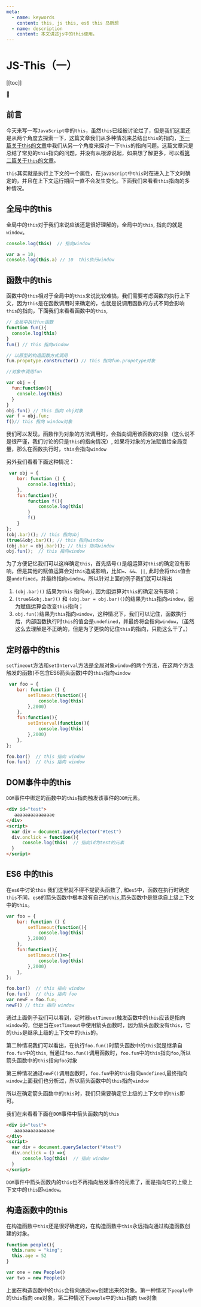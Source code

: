 ```yaml
---
meta:
  - name: keywords
    content: this, js this, es6 this 马新想
  - name: description
    content: 本文讲述js中的this使用。
---
```


# JS-This（一）

[[toc]]

:horse: 


## 前言

今天来写一写`JavaScript`中的`this`，虽然`this`已经被讨论烂了，但是我们这里还是从两个角度去探索一下，这篇文章我们从多种情况来总结出`this`的指向，[下一篇关于this的文章](/web/js/js-this2)中我们从另一个角度来探讨一下`this`的指向问题。这篇文章只是总结了常见的`this`指向的问题，并没有从根源说起，如果想了解更多，可以看[第二篇关于`this`的文章](/web/js/js-this2)。

`this`其实就是执行上下文的一个属性，在`javaScript`中`this`时在进入上下文时确定的，并且在上下文运行期间一直不会发生变化。下面我们来看看`this`指向的多种情况。


## 全局中的this

全局中的`this`对于我们来说应该还是很好理解的，全局中的`this`, 指向的就是 `window`。

```js
console.log(this)  // 指向window

var a = 10;
console.log(this.a) // 10  this执行window
```

## 函数中的this

函数中的`this`相对于全局中的`this`来说比较难搞，我们需要考虑函数的执行上下文，因为`this`是在函数调用时来确定的，也就是说调用函数的方式不同会影响`this`的指向，下面我们来看看函数中的`this`, 


```js
// 全局中执行fun函数
function fun(){
  console.log(this) 
}
fun() // this 指向window

// 以原型的构造函数方式调用
fun.propotype.constructor() // this 指向fun.propotype对象

//对象中调用fun

var obj = {
  fun:function(){
    console.log(this)  
  }
}
obj.fun() // this 指向 obj对象
var f = obj.fun;
f()// this 指向 window对象
```

我们可以发现，函数作为对象的方法调用时，会指向调用该函数的对象（这么说不是很严谨，我们讨论的只是`this`的指向情况）, 如果将对象的方法赋值给全局变量，那么在函数执行时，`this`会指向`window`

另外我们看看下面这种情况：

```js
 var obj = {
    bar: function () {
        console.log(this);
    },
    fun:function(){
        function f(){
            console.log(this)
        }
        f()
    }
};
(obj.bar)(); // this 指向obj
(true&&obj.bar)(); // this 指向window
(obj.bar = obj.bar)(); // this 指向window
obj.fun();  // this 指向window
```

为了方便记忆我们可以这样确定`this`，首先括号`()`是组运算对`this`的确定没有影响，但是其他的赋值运算会对`this`造成影响，比如`=`、`&&`、`||`, 此时会将`this`值会是`undefined`，并最终指向`window`。所以针对上面的例子我们就可以得出

1. `(obj.bar)()` 结果为`this` 指向`obj`, 因为组运算对`this`的确定没有影响；
2. `(true&&obj.bar)()` 和 `(obj.bar = obj.bar)()`的结果为`this`指向`window`，因为赋值运算会改变`this`指向；
3. `obj.fun()`结果为`this`指向`window`，这种情况下，我们可以记住，函数执行后，内部函数执行时`this`的值会是`undefined`，并最终将会指向`window`，（虽然这么去理解是不正确的，但是为了更快的记住`this`的指向，只能这么干了。）



## 定时器中的this

`setTimeout`方法和`setInterval`方法是全局对象`window`的两个方法，在这两个方法触发的函数(不包含ES6箭头函数)中的`this`指向`window`

```js
 var foo = {
    bar: function () {
        setTimeout(function(){
            console.log(this)
        },2000)
    },
    fun:function(){
        setInterval(function(){
            console.log(this)
        },2000)
    },
};

foo.bar()  // this 指向 window
foo.fun()  // this 指向 window
```

## DOM事件中的this

`DOM`事件中绑定的函数中的`this`指向触发该事件的`DOM`元素。

```html 
<div id="test">
   aaaaaaaaaaaaaae
</div>
<script>
  var div = document.querySelector("#test")
  div.onclick = function(){
      console.log(this)  // 指向id为test的元素
  }
</script>
```

## ES6 中的this

在`es6`中讨论`this` 我们这里就不得不提箭头函数了, 和`es5`中，函数在执行时确定`this`不同，`es6`的箭头函数中根本没有自己的`this`,箭头函数中是继承自上级上下文中的`this`。

```js
var foo = {
    bar: function () {
        setTimeout(function(){
            console.log(this)
        },2000)
    },
    fun:function(){
        setTimeout(()=>{
            console.log(this)
        },2000)
    },
};

foo.bar()  // this 指向 window
foo.fun()  // this 指向 foo
var newF = foo.fun;
newF() // this 指向 window
```
通过上面例子我们可以看到，定时器`setTimeout`触发函数中的`this`应该是指向`window`的，但是当在`setTimeout`中使用箭头函数时，因为箭头函数没有`this`，它的`this`是继承上级的上下文中的`this`的。

第二种情况我们可以看出，在执行`foo.fun()`时箭头函数中的`this`就是继承自`foo.fun`中的`this`, 当通过`foo.fun()`调用函数时，`foo.fun`中的`this`指向`foo`,所以箭头函数中的`this`指向`foo`对象

第三种情况通过`newF()`调用函数时，`foo.fun`中的`this`指向`undefined`,最终指向`window`上面我们也分析过，所以箭头函数中的`this`指向`window`

所以在确定箭头函数中的`this`时，我们只需要确定它上级的上下文中的`this`即可。

我们在来看看下面在`DOM`事件中箭头函数内的`this`

```html 
<div id="test">
   aaaaaaaaaaaaaae
</div>
<script>
  var div = document.querySelector("#test")
  div.onclick = () =>{
      console.log(this)  // 指向 window
  }
</script>
```

`DOM`事件中箭头函数内的`this`也不再指向触发事件的元素了，而是指向它的上级上下文中的`this`即`window`。



## 构造函数中的this

在构造函数中`this`还是很好确定的，在构造函数中`this`永远指向通过构造函数创建的对象。

```js
function people(){
  this.name = "king";
  this.age = 52
}

var one = new People()
var two = new People()
```
上面在构造函数中的`this`会指向通过`new`创建出来的对象。第一种情况下`people`中的`this`指向 `one`对象，第二种情况下`people`中的`this`指向 `two`对象

